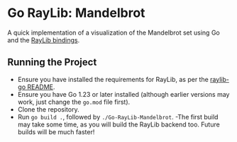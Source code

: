 # Go RayLib: Mandelbrot 

A quick implementation of a visualization of the Mandelbrot set using Go and the [RayLib bindings](https://github.com/gen2brain/raylib-go). 

## Running the Project

- Ensure you have installed the requirements for RayLib, as per the [raylib-go README](https://github.com/gen2brain/raylib-go).
- Ensure you have Go 1.23 or later installed (although earlier versions may work, just change the `go.mod` file first).
- Clone the repository.
- Run `go build .`, followed by `./Go-RayLib-Mandelbrot`. 
    -The first build may take some time, as you will build the RayLib backend too. Future builds will be much faster!